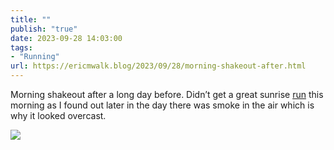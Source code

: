 ```yaml
---
title: ""
publish: "true"
date: 2023-09-28 14:03:00
tags:
- "Running"
url: https://ericmwalk.blog/2023/09/28/morning-shakeout-after.html
---
```

Morning shakeout after a long day before. Didn’t get a great sunrise [run](https://strava.com/activities/9936042319) this morning as I found out later in the day there was smoke in the air which is why it looked overcast.

![](https://ericmwalk.blog/uploads/2023/ec56b781-99fb-447b-b559-4b5fdac68d35.jpg)